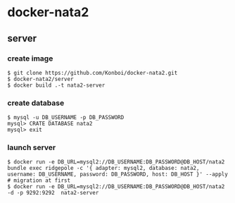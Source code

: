 # docker-nata2

## server

### create image

```console
$ git clone https://github.com/Konboi/docker-nata2.git
$ docker-nata2/server
$ docker build .-t nata2-server
```

### create database

```console
$ mysql -u DB_USERNAME -p DB_PASSWORD
mysql> CRATE DATABASE nata2
mysql> exit
```

### launch server

```console
$ docker run -e DB_URL=mysql2://DB_USERNAME:DB_PASSWORD@DB_HOST/nata2 bundle exec ridgepole -c '{ adapter: mysql2, database: nata2, username: DB_USERNAME, password: DB_PASSWORD, host: DB_HOST }' --apply # migration at first
$ docker run -e DB_URL=mysql2://DB_USERNAME:DB_PASSWORD@DB_HOST/nata2 -d -p 9292:9292  nata2-server
```
